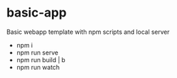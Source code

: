 # basic-app
Basic webapp template with npm scripts and local server

- npm i
- npm run serve
- npm run build | b
- npm run watch
